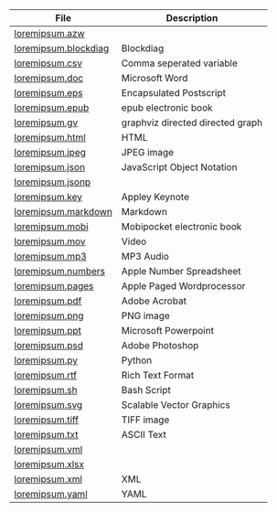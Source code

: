 | File | Description |
|------|-------------|
|[loremipsum.azw](loremipsum.azw)| |
|[loremipsum.blockdiag](loremipsum.blockdiag)| Blockdiag|
|[loremipsum.csv](loremipsum.csv)| Comma seperated variable |
|[loremipsum.doc](loremipsum.doc)| Microsoft Word |
|[loremipsum.eps](loremipsum.eps)| Encapsulated Postscript |
|[loremipsum.epub](loremipsum.epub)| epub electronic book |
|[loremipsum.gv](loremipsum.gv)| graphviz directed directed graph |
|[loremipsum.html](loremipsum.html)| HTML |
|[loremipsum.jpeg](loremipsum.jpeg)| JPEG image |
|[loremipsum.json](loremipsum.json)| JavaScript Object Notation|
|[loremipsum.jsonp](loremipsum.jsonp)| |
|[loremipsum.key](loremipsum.key)| Appley Keynote |
|[loremipsum.markdown](loremipsum.markdown)| Markdown |
|[loremipsum.mobi](loremipsum.mobi)| Mobipocket electronic book |
|[loremipsum.mov](loremipsum.mov)| Video |
|[loremipsum.mp3](loremipsum.mp3)| MP3 Audio|
|[loremipsum.numbers](loremipsum.numbers)| Apple Number Spreadsheet |
|[loremipsum.pages](loremipsum.pages)| Apple Paged Wordprocessor |
|[loremipsum.pdf](loremipsum.pdf)| Adobe Acrobat|
|[loremipsum.png](loremipsum.png)| PNG image |
|[loremipsum.ppt](loremipsum.ppt)| Microsoft Powerpoint |
|[loremipsum.psd](loremipsum.psd)| Adobe Photoshop|
|[loremipsum.py](loremipsum.py)| Python |
|[loremipsum.rtf](loremipsum.rtf)| Rich Text Format |
|[loremipsum.sh](loremipsum.sh)| Bash Script |
|[loremipsum.svg](loremipsum.svg)| Scalable Vector Graphics|
|[loremipsum.tiff](loremipsum.tiff)| TIFF image |
|[loremipsum.txt](loremipsum.txt)| ASCII Text|
|[loremipsum.vml](loremipsum.vml)| |
|[loremipsum.xlsx](loremipsum.xlsx)| |
|[loremipsum.xml](loremipsum.xml)| XML |
|[loremipsum.yaml](loremipsum.yaml)| YAML |
